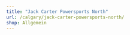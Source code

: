 ```yaml
---
title: "Jack Carter Powersports North"
url: /calgary/jack-carter-powersports-north/
shop: Allgemein
---
```

